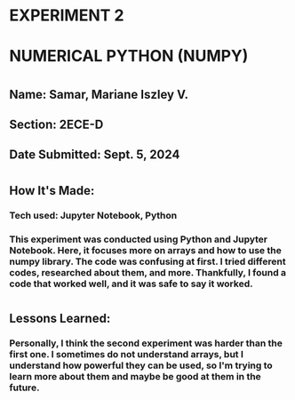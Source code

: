 # EXPERIMENT 2
# NUMERICAL PYTHON (NUMPY)
#
## Name: Samar, Mariane Iszley V.
## Section: 2ECE-D                                                          
## Date Submitted: Sept. 5, 2024
#
## How It's Made:
### Tech used: Jupyter Notebook, Python
### This experiment was conducted using Python and Jupyter Notebook. Here, it focuses more on arrays and how to use the numpy library. The code was confusing at first. I tried different codes, researched about them, and more. Thankfully, I found a code that worked well, and it was safe to say it worked.
#
## Lessons Learned:
###  Personally, I think the second experiment was harder than the first one. I sometimes do not understand arrays, but I understand how powerful they can be used, so I'm trying to learn more about them and maybe be good at them in the future.

